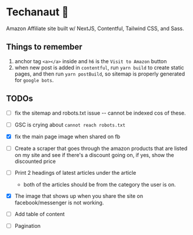 # Techanaut 🚀

Amazon Affiliate site built w/ NextJS, Contentful, Tailwind CSS, and Sass.

## Things to remember

1. anchor tag `<a></a>` inside and `h6` is the `Visit to Amazon` button
2. when new post is added in `contentful`, run `yarn build` to create static pages, and then run `yarn postBuild`, so sitemap is properly generated for `google bots`.

## TODOs

- [ ] fix the sitemap and robots.txt issue -- cannot be indexed cos of these.
- [ ] GSC is crying about `cannot reach robots.txt`

- [x] fix the main page image when shared on fb

- [ ] Create a scraper that goes through the amazon products that are listed on my site and see if there's a discount going on, if yes, show the discounted price

- [ ] Print 2 headings of latest articles under the article

  - both of the articles should be from the category the user is on.

- [x] The image that shows up when you share the site on facebook/messenger is not working.

- [ ] Add table of content

- [ ] Pagination
